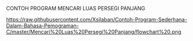 CONTOH PROGRAM MENCARI LUAS PERSEGI PANJANG

https://raw.githubusercontent.com/Xsilaban/Contoh-Program-Sederhana-Dalam-Bahasa-Pemograman-C/master/Mencari%20Luas%20Persegi%20Panjang/flowchart%20.png
